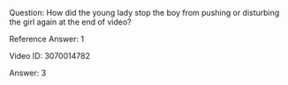Question: How did the young lady stop the boy from pushing or disturbing the girl again at the end of video?

Reference Answer: 1

Video ID: 3070014782

Answer: 3

